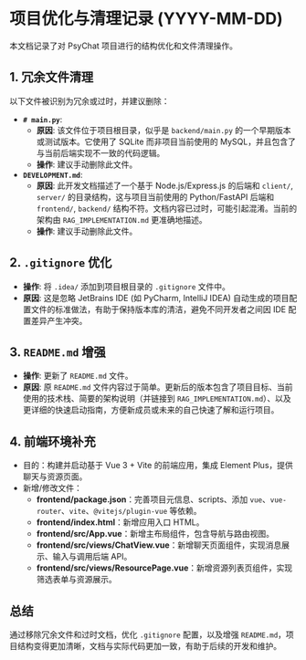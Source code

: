 # 项目优化与清理记录 (YYYY-MM-DD)

本文档记录了对 PsyChat 项目进行的结构优化和文件清理操作。

## 1. 冗余文件清理

以下文件被识别为冗余或过时，并建议删除：

* **`# main.py`**:
  * **原因**: 该文件位于项目根目录，似乎是 `backend/main.py` 的一个早期版本或测试版本。它使用了 SQLite 而非项目当前使用的 MySQL，并且包含了与当前后端实现不一致的代码逻辑。
  * **操作**: 建议手动删除此文件。
* **`DEVELOPMENT.md`**:
  * **原因**: 此开发文档描述了一个基于 Node.js/Express.js 的后端和 `client/`, `server/` 的目录结构，这与项目当前使用的 Python/FastAPI 后端和 `frontend/`, `backend/` 结构不符。文档内容已过时，可能引起混淆。当前的架构由 `RAG_IMPLEMENTATION.md` 更准确地描述。
  * **操作**: 建议手动删除此文件。

## 2. `.gitignore` 优化

* **操作**: 将 `.idea/` 添加到项目根目录的 `.gitignore` 文件中。
* **原因**: 这是忽略 JetBrains IDE (如 PyCharm, IntelliJ IDEA) 自动生成的项目配置文件的标准做法，有助于保持版本库的清洁，避免不同开发者之间因 IDE 配置差异产生冲突。

## 3. `README.md` 增强

* **操作**: 更新了 `README.md` 文件。
* **原因**: 原 `README.md` 文件内容过于简单。更新后的版本包含了项目目标、当前使用的技术栈、简要的架构说明（并链接到 `RAG_IMPLEMENTATION.md`）、以及更详细的快速启动指南，方便新成员或未来的自己快速了解和运行项目。

## 4. 前端环境补充

* 目的：构建并启动基于 Vue 3 + Vite 的前端应用，集成 Element Plus，提供聊天与资源页面。
* 新增/修改文件：
  * **frontend/package.json**：完善项目元信息、scripts、添加 `vue`、`vue-router`、`vite`、`@vitejs/plugin-vue` 等依赖。
  * **frontend/index.html**：新增应用入口 HTML。
  * **frontend/src/App.vue**：新增主布局组件，包含导航与路由视图。
  * **frontend/src/views/ChatView.vue**：新增聊天页面组件，实现消息展示、输入与调用后端 API。
  * **frontend/src/views/ResourcePage.vue**：新增资源列表页组件，实现筛选表单与资源展示。

## 总结

通过移除冗余文件和过时文档，优化 `.gitignore` 配置，以及增强 `README.md`，项目结构变得更加清晰，文档与实际代码更加一致，有助于后续的开发和维护。
